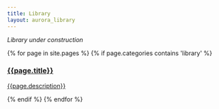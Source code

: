 ```yaml
---
title: Library
layout: aurora_library
---
```


*Library under construction*

<div>
{% for page in site.pages %}
{% if page.categories contains 'library' %}
<a href="{{page.url}}" class="category">
    <div class="item">
        <h3>{{page.title}}</h3>
        <p>{{page.description}}</p>
    </div>
</a>
{% endif %}
{% endfor %}
</div>